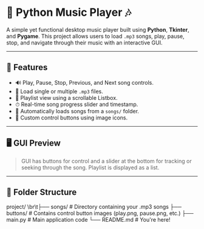 # 🎵 Python Music Player 🎶

A simple yet functional desktop music player built using **Python**, **Tkinter**, and **Pygame**. This project allows users to load `.mp3` songs, play, pause, stop, and navigate through their music with an interactive GUI.

---

## 📌 Features

- 🔊 Play, Pause, Stop, Previous, and Next song controls.
- 📁 Load single or multiple `.mp3` files.
- 📜 Playlist view using a scrollable Listbox.
- ⏱ Real-time song progress slider and timestamp.
- 🎵 Automatically loads songs from a `songs/` folder.
- 🎨 Custom control buttons using image icons.

---

## 🖥 GUI Preview

> GUI has buttons for control and a slider at the bottom for tracking or seeking through the song. Playlist is displayed as a list.

---

## 📂 Folder Structure

project/ 
\br\t├── songs/ 
    # Directory containing your .mp3 songs
  ├── buttons/ 
    # Contains control button images (play.png, pause.png, etc.) 
  ├── main.py 
    # Main application code └── README.md # You're here!
